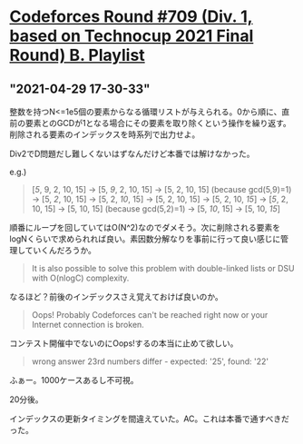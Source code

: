 # [Codeforces Round #709 (Div. 1, based on Technocup 2021 Final Round) B. Playlist](https://codeforces.com/contest/1483/problem/B)
## "2021-04-29 17-30-33"
整数を持つN<=1e5個の要素からなる循環リストが与えられる。0から順に、直前の要素とのGCDが1となる場合にその要素を取り除くという操作を繰り返す。
削除される要素のインデックスを時系列で出力せよ。

Div2でD問題だし難しくないはずなんだけど本番では解けなかった。

e.g.)
> [_5_, 9, 2, 10, 15] → [5, _9_, 2, 10, 15] → [5, 2, 10, 15] (because gcd(5,9)=1) → [5, _2_, 10, 15] → [5, 2, _10_, 15] → [5, 2, 10, 15] → [5, 2, 10, _15_] → [_5_, 2, 10, 15] → [5, 10, 15] (because gcd(5,2)=1) → [5, _10_, 15] → [5, 10, _15_]

順番にループを回していてはO(N^2)なのでダメそう。次に削除される要素をlogNくらいで求められれば良い。素因数分解なりを事前に行って良い感じに管理していくんだろうか。

> It is also possible to solve this problem with double-linked lists or DSU with O(nlogC) complexity.

なるほど？前後のインデックスさえ覚えておけば良いのか。

> Oops! Probably Codeforces can't be reached right now or your Internet connection is broken.

コンテスト開催中でないのにOops!するの本当に止めて欲しい。

> wrong answer 23rd numbers differ - expected: '25', found: '22'

ふぁー。1000ケースあるし不可視。

20分後。

インデックスの更新タイミングを間違えていた。AC。これは本番で通すべきだった。
